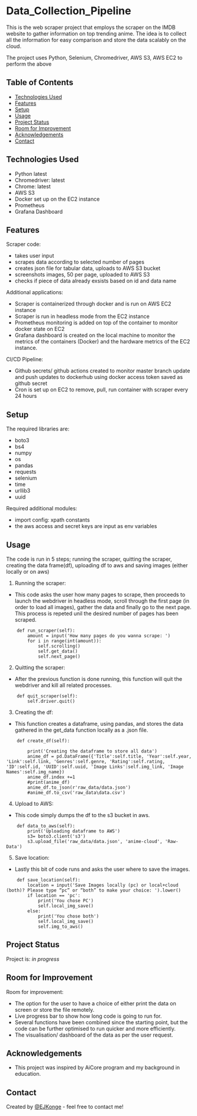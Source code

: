 # Data_Collection_Pipeline

This is the web scraper project that employs the scraper on the IMDB website to gather information on top trending anime.
The idea is to collect all the information for easy comparison and store the data scalably on the cloud.

The project uses Python, Selenium, Chromedriver, AWS S3, AWS EC2
 to perform the above

## Table of Contents
* [Technologies Used](#technologies-used)
* [Features](#features)
* [Setup](#setup)
* [Usage](#usage)
* [Project Status](#project-status)
* [Room for Improvement](#room-for-improvement)
* [Acknowledgements](#acknowledgements)
* [Contact](#contact)


## Technologies Used
- Python latest
- Chromedriver: latest
- Chrome: latest
- AWS S3
- Docker set up on the EC2 instance
- Prometheus
- Grafana Dashboard


## Features
Scraper code:
- takes user input
- scrapes data according to selected number of pages
- creates json file for tabular data, uploads to AWS S3 bucket 
- screenshots images, 50 per page, uploaded to AWS S3
- checks if piece of data already exsists based on id and data name

Additional applications:
- Scraper is containerized through docker and is run on AWS EC2 instance
- Scraper is run in headless mode from the EC2 instance
- Prometheus monitoring is added on top of the container to monitor docker state on EC2
- Grafana dashboard is created on the local machine to monitor the metrics of the containers (Docker) and the hardware metrics of the EC2 instance.

CI/CD Pipeline:
- Github secrets/ github actions created to monitor master branch update and push updates to dockerhub using docker access token saved as github secret
- Cron is set up on EC2 to remove, pull, run container with scraper every 24 hours


## Setup
The required libraries are:
- boto3
- bs4
- numpy
- os
- pandas
- requests
- selenium
- time
- urllib3
- uuid


Required additional modules:
- import config: xpath constants
- the aws access and secret keys are input as env variables


## Usage
The code is run in 5 steps; running the scraper, quitting the scraper, creating the data frame(df), uploading df to aws and saving images (either locally or on aws)

1. Running the scraper: 
- This code asks the user how many pages to scrape, then proceeds to launch the webdriver in headless mode, scroll through the first page (in order to load all images), gather the data and finally go to the next page. This process is repeted unil the desired number of pages has been scraped.
```
    def run_scraper(self):
        amount = input('How many pages do you wanna scrape: ')
        for i in range(int(amount)):
            self.scrolling()
            self.get_data()    
            self.next_page()
```

2. Quitting the scraper:
- After the previous function is done running, this function will quit the webdriver and kill all related processes. 

```
    def quit_scraper(self):
        self.driver.quit()
```

3. Creating the df:
- This function creates a dataframe, using pandas, and stores the data gathered in the get_data function locally as a .json file.
```
    def create_df(self):

        print('Creating the dataframe to store all data')
        anime_df = pd.DataFrame({'Title':self.title, 'Year':self.year, 'Link':self.link, 'Genres':self.genre, 'Rating':self.rating, 'ID':self.id, 'UUID':self.uuid, 'Image Links':self.img_link, 'Image Names':self.img_name})
        anime_df.index +=1
        #print(anime_df)
        anime_df.to_json(r'raw_data/data.json')
        #anime_df.to_csv('raw_data\data.csv')
```

4. Upload to AWS:
- This code simply dumps the df to the s3 bucket in aws.
```
    def data_to_aws(self):
        print('Uploading dataframe to AWS')
        s3= boto3.client('s3')
        s3.upload_file('raw_data/data.json', 'anime-cloud', 'Raw-Data')
```

5. Save location:
- Lastly this bit of code runs and asks the user where to save the images.
```
    def save_location(self):
        location = input('Save Images locally (pc) or local+cloud (both)? Please type “pc” or “both” to make your choice: ').lower()
        if location == 'pc':
            print('You chose PC')
            self.local_img_save()
        else:
            print('You chose both')
            self.local_img_save()
            self.img_to_aws()

```


## Project Status
Project is: _in progress_ 


## Room for Improvement
Room for improvement:
- The option for the user to have a choice of either print the data on screen or store the file remotely.
- Live progress bar to show how long code is going to run for.
- Several functions have been combined since the starting point, but the code can be further optimised to run quicker and more efficiently.
- The visualisation/ dashboard of the data as per the user request.


## Acknowledgements
- This project was inspired by AiCore program and my background in education.



## Contact
Created by [@EJKonge](ejkonge@gmail.com) - feel free to contact me!

